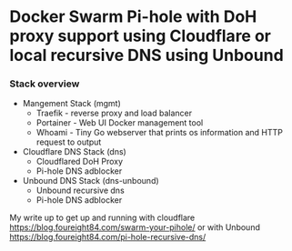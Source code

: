 # Docker Swarm Pi-hole with DoH proxy support using Cloudflare or local recursive DNS using Unbound

### Stack overview

- Mangement Stack (mgmt)
  - Traefik - reverse proxy and load balancer
  - Portainer - Web UI Docker management tool
  - Whoami - Tiny Go webserver that prints os information and HTTP request to output
- Cloudflare DNS Stack (dns)
  - Cloudflared DoH Proxy
  - Pi-hole DNS adblocker
- Unbound DNS Stack (dns-unbound)
  - Unbound recursive dns
  - Pi-hole DNS adblocker

My write up to get up and running with cloudflare https://blog.foureight84.com/swarm-your-pihole/ or with Unbound https://blog.foureight84.com/pi-hole-recursive-dns/
